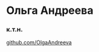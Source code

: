 <html>
  <head><title>Резюме / CV</title></head>
  <body>
    <h1>Ольга Андреева</h1>
    <h3>к.т.н.</h3>
    <p>
      <a href="https://github.com/OlgaAndreeva">github.com/OlgaAndreeva</a>
    </p>
  </body>
</html>

